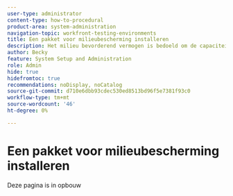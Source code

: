 ```yaml
---
user-type: administrator
content-type: how-to-procedural
product-area: system-administration
navigation-topic: workfront-testing-environments
title: Een pakket voor milieubescherming installeren
description: Het milieu bevorderend vermogen is bedoeld om de capaciteit te verstrekken om op configuratie betrekking hebbende voorwerpen van één milieu aan een andere te bewegen. Leer hoe u een milieupromotiepakket in een nieuwe omgeving installeert.
author: Becky
feature: System Setup and Administration
role: Admin
hide: true
hidefromtoc: true
recommendations: noDisplay, noCatalog
source-git-commit: d710e6dbb93cdec530ed8513bd96f5e7381f93c0
workflow-type: tm+mt
source-wordcount: '46'
ht-degree: 0%

---
```


# Een pakket voor milieubescherming installeren

Deze pagina is in opbouw

<!--

## Mapping

<!--How does one get to the mapping page?--

<!--Also show how to tell you're installing it in the right place (note 3 on slide 3)--

Each object in the package is shown in the left navigation, and as a card on the page.

Each card displays the object and its <!--fields? properties? sub-objects>--. You can determine how these <!--???--s will move to the new environment. 

* Create new <!--does this mean you can have multiples?--
* Use existing
* Overwrite existing
* Do not use

You can revert to the default mapping by clicking **Reset to default mapping**.

If you select Do not use, an error message will appear detailing how this choice will affect other objects or fields.
If you select Create new, you will need to change the value <!--of what?--

## Collisions

A collision occurs when <!--???--.

In Workfront, a potential collision is marked with a blue dot. You can select 

You can select whether to show all package contents, or collisions only.
-->

